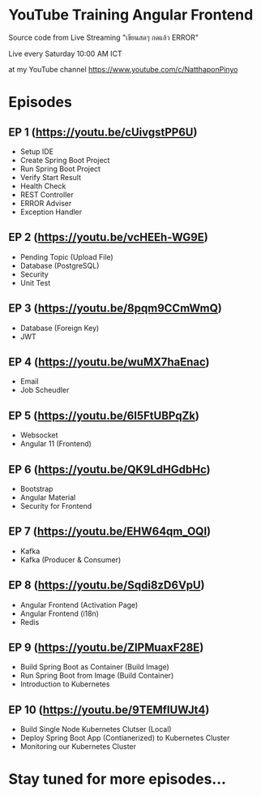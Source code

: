 # YouTube Training Angular Frontend

Source code from Live Streaming "เขียนสดๆ กดแล้ว ERROR" 

Live every Saturday 10:00 AM ICT 

at my YouTube channel https://www.youtube.com/c/NatthaponPinyo

# Episodes

## EP 1 (https://youtu.be/cUivgstPP6U)
- Setup IDE
- Create Spring Boot Project
- Run Spring Boot Project
- Verify Start Result
- Health Check
- REST Controller
- ERROR Adviser
- Exception Handler

## EP 2 (https://youtu.be/vcHEEh-WG9E)
- Pending Topic (Upload File)
- Database (PostgreSQL)
- Security
- Unit Test

## EP 3 (https://youtu.be/8pqm9CCmWmQ)
- Database (Foreign Key)
- JWT

## EP 4 (https://youtu.be/wuMX7haEnac)
- Email
- Job Scheudler

## EP 5 (https://youtu.be/6l5FtUBPqZk)
- Websocket
- Angular 11 (Frontend)

## EP 6 (https://youtu.be/QK9LdHGdbHc)
- Bootstrap
- Angular Material  
- Security for Frontend

## EP 7 (https://youtu.be/EHW64qm_OQI)
- Kafka
- Kafka (Producer & Consumer)

## EP 8 (https://youtu.be/Sqdi8zD6VpU)
- Angular Frontend (Activation Page)
- Angular Frontend (i18n)
- Redis

## EP 9 (https://youtu.be/ZIPMuaxF28E)
- Build Spring Boot as Container (Build Image)
- Run Spring Boot from Image (Build Container)
- Introduction to Kubernetes

## EP 10 (https://youtu.be/9TEMfIUWJt4)
- Build Single Node Kubernetes Clutser (Local)
- Deploy Spring Boot App (Contianerized) to Kubernetes Cluster
- Monitoring our Kubernetes Cluster

# Stay tuned for more episodes...
